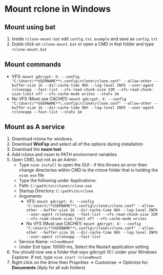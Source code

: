 # Mount rclone in Windows

## Mount using bat
1. Inside `rclone-mount-bat` edit `config.txt.example` and save as `config.txt`
2. Duble click on `rclone-mount.bat` or open a CMD in that folder and type `rclone-mount.bat`

## Mount commands
* VFS: `mount gdcrypt: X: --config "C:\Users\**USERNAME**\.config\rclone\rclone.conf" --allow-other --buffer-size 1G --dir-cache-time 96h --log-level INFO --user-agent rcloneapp --fast-list --vfs-read-chunk-size 32M --vfs-read-chunk-size-limit off --vfs-cache-mode writes --stats 1m`
* No VFS (Must use CACHE!): `mount gdcrypt: X: --config "C:\Users\**USERNAME**\.config\rclone\rclone.conf" --allow-other --buffer-size 1G --dir-cache-time 96h --log-level INFO --user-agent rcloneapp --fast-list --stats 1m`

## Mount as A service
1. Download rclone for windows.
2. Download **WinFsp** and select all of the options during installation
3. Download the **nssm tool**
4. Add rclone and nssm to PATH envirorment variables
5. Open CMD, but not as an Admin
    * Type `nssm install` to open the GUI - if this throws an error then change directories within CMD to the rclone folder that is holding the `nssm.exe` file
    * Type the following under Applications:
    * Path: `C:\path\to\rclone\rclone.exe`
    * Startup Directory: `C:\path\to\rclone`
    * Arguments: 
      * VFS: `mount gdcrypt: X: --config "C:\Users\**USERNAME**\.config\rclone\rclone.conf" --allow-other --buffer-size 1G --dir-cache-time 96h --log-level INFO --user-agent rcloneapp --fast-list --vfs-read-chunk-size 32M --vfs-read-chunk-size-limit off --vfs-cache-mode writes`
      * No VFS (Must use CACHE!): `mount gdcrypt: X: --config "C:\Users\**USERNAME**\.config\rclone\rclone.conf" --allow-other --buffer-size 1G --dir-cache-time 96h --log-level INFO --user-agent rcloneapp --fast-list`
    * Service Name: `rcloneMount`
    * Under Exit type: 10000 ms, Select the Restart application setting
6. You should now see a folder that says gdcrypt (X:) under your Windows Explorer. If not, type `nssm start rcloneMount`
7. Right click on the drive then Proprities -> Customise -> Optimize for: **Documents** (Aply for all sub folders)
